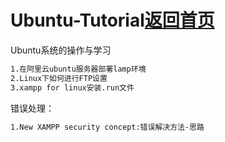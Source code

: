 # Ubuntu-Tutorial[返回首页](https://github.com/pgy1/PHP-Project-Pratice)

Ubuntu系统的操作与学习

```html
1.在阿里云ubuntu服务器部署lamp环境
2.Linux下如何进行FTP设置
3.xampp for linux安装.run文件

```

错误处理：

```html
1.New XAMPP security concept:错误解决方法-思路

```

